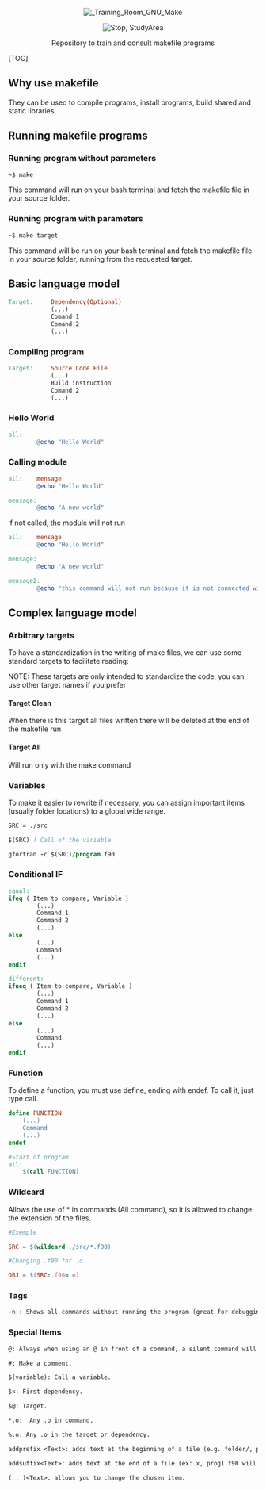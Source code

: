 <div align="center">

![_Training_Room_GNU_Make](https://user-images.githubusercontent.com/63831714/137644071-31bc2eda-cbfb-458f-ace4-726ed70b859a.png)



![Stop, StudyArea](https://user-images.githubusercontent.com/63831714/137644059-3b055353-eaa2-4ec9-bf5a-a1fe6088100d.png)



Repository to train and consult makefile programs 


<div align="left">
[TOC]



## Why use makefile

They can be used to compile programs, install programs, build shared and static libraries.



## Running makefile programs

### Running program without parameters

```bash
~$ make
```

This command will run on your bash terminal and fetch the makefile file in your source folder.



### Running program with parameters

```bash
~$ make target
```

This command will be run on your bash terminal and fetch the makefile file in your source folder, running from the requested target.



## Basic language model

```makefile
Target:		Dependency(Optional)
			(...)
			Comand 1
			Comand 2
			(...)
```



### Compiling program

```makefile
Target:		Source Code File
			(...)
			Build instruction 
			Comand 2
			(...)
```



### Hello World

```makefile
all:		
		@echo "Hello World"
```



### Calling module

```makefile
all:	mensage
		@echo "Hello World"

mensage:
		@echo "A new world"
```

if not called, the module will not run

```makefile
all:	mensage
		@echo "Hello World"

mensage:
		@echo "A new world"

mensage2:
		@echo "this command will not run because it is not connected with any other"
```



## Complex language model

### Arbitrary targets

To have a standardization in the writing of make files, we can use some standard targets to facilitate reading:

NOTE: These targets are only intended to standardize the code, you can use other target names if you prefer



#### Target Clean

When there is this target all files written there will be deleted at the end of the makefile run



#### Target All

Will run only with the make command



### Variables

To make it easier to rewrite if necessary, you can assign important items (usually folder locations) to a global wide range.

```fortran
SRC = ./src

$(SRC) ! Call of the variable

gfortran -c $(SRC)/program.f90
```



### Conditional IF

```makefile
equal:
ifeq ( Item to compare, Variable ) 
		(...)
		Command 1 
		Command 2
		(...)
else
		(...)
		Command
		(...)
endif

different:
ifneq ( Item to compare, Variable ) 
		(...)
		Command 1 
		Command 2
		(...)
else
		(...)
		Command
		(...)
endif
```



### Function

To define a function, you must use define, ending with endef. To call it, just type call.

```makefile
define FUNCTION
	(...)
	Command
	(...)
endef

#Start of program
all:
	$(call FUNCTION)
```



### Wildcard

Allows the use of * in commands (All command), so it is allowed to change the extension of the files.

```makefile
#Exemple

SRC = $(wildcard ./src/*.f90)

#Changing .f90 for .o

OBJ = $(SRC:.f90=.o)
```



### Tags

```reStructuredText
-n : Shows all commands without running the program (great for debugging)

```



### Special Items

```reStructuredText
@: Always when using an @ in front of a command, a silent command will be executed, where the make file will not show the command that will be performed.

#: Make a comment.

$(variable): Call a variable.  

$<: First dependency.

$@: Target.

*.o:  Any .o in command.

%.o: Any .o in the target or dependency.

addprefix <Text>: adds text at the beginning of a file (e.g. folder/, prog1.f90 will turn folder/prog1.f90).

addsuffix<Text>: adds text at the end of a file (ex:.x, prog1.f90 will turn prog1.f90.x).

( : )<Text>: allows you to change the chosen item.
```
